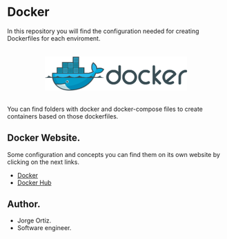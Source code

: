 # Docker

In this repository you will find the configuration needed for creating Dockerfiles for each enviroment.

<div style="display: flex; padding: 20px; justify-content: center;">
  <img src="./images/docker.png" width="330">
</div>

You can find folders with docker and docker-compose files to create containers based on those dockerfiles.

## Docker Website.

Some configuration and concepts you can find them on its own website by clicking on the next links.

- [Docker]("https://www.docker.com/")
- [Docker Hub]("https://hub.docker.com/)

## Author.

* Jorge Ortiz.
* Software engineer.
